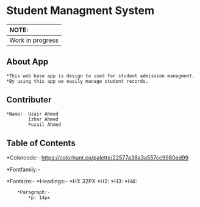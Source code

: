 # Student Managment System

| NOTE: |
| :--- |
| Work in progress |

## About App
    *This web base app is design to used for student admission managment.
    *By using this app we easily manage student records.
    
## Contributer
    *Name:- Uzair Ahmed
            Izhar Ahmed
            Fuzail Ahmed
## Table of Contents

*Colorcode:- https://colorhunt.co/palette/22577a38a3a557cc9980ed99

*Fontfamily:-

*Fontsize:-
        *Headings:-
            *H1: 32PX
            *H2:
            *H3:
            *H4:

        *Paragraph:-
            *p: 14px

